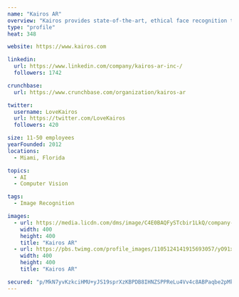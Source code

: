 ```yaml
---
name: "Kairos AR"
overview: "Kairos provides state-of-the-art, ethical face recognition to developers and businesses worldwide."
type: "profile"
heat: 348

website: https://www.kairos.com

linkedin:
  url: https://www.linkedin.com/company/kairos-ar-inc-/
  followers: 1742

crunchbase:
  url: https://www.crunchbase.com/organization/kairos-ar

twitter:
  username: LoveKairos
  url: https://twitter.com/LoveKairos
  followers: 420

size: 11-50 employees
yearFounded: 2012
locations:
  - Miami, Florida

topics:
  - AI
  - Computer Vision

tags:
  - Image Recognition

images:
  - url: https://media.licdn.com/dms/image/C4E0BAQFySTcbir1LkQ/company-logo_400_400/0?e=1582156800&v=beta&t=8tbCxCuZ6ZkI4_7Lp15rHzlpmoAFAEJ8LlY4qgdnVB4
    width: 400
    height: 400
    title: "Kairos AR"
  - url: https://pbs.twimg.com/profile_images/1105124141915693057/yO91xNJ9_400x400.png
    width: 400
    height: 400
    title: "Kairos AR"

secured: "p/MkN7yvKzkciHMU+yJS19sprXzKBPDB8IHNZSPPReLu4Vv4c8ABPaqbe2pMkMP9zWSuQUPIMRwXftrajeAeEhhT0AJYlFH7/omx3LFvJLU5AcuNcjUfbAcEtjvVgNuijreyavojrxDzOEUrC/5blVDHP+hC3g2JFnEnnmYidzb/xxRefLBYGD5Kp7JsocdZqb9LaK4ZDXj0WQKp10ctZS3cNpQQfaYGj4fSKSm4ERHvHUm0JDtjgUgr4c1g1SPExEMd5P5xZzG+V9H/xd1CSZcx4SnsLgl+NVlHh7PlsQHMzYF8v7OYsZ2WRbK/RvXa;vvfG2C9qiWhbozQh8BOp9g=="
---
```


